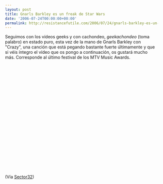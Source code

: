 ```yaml
---
layout: post
title: Gnarls Barkley es un freak de Star Wars
date: '2006-07-24T00:00:00+00:00'
permalink: http://resistancefutile.com/2006/07/24/gnarls-barkley-es-un-freak-de-star-wars/
---
```

Seguimos con los vídeos geeks y con cachondeo, <span style="font-style:italic;">geekachondeo</span> (toma palabro) en estado puro, esta vez de la mano de Gnarls Barkley con "Crazy", una canción que está pegando bastante fuerte últimamente y que si véis íntegro el vídeo que os pongo a continuación, os gustará mucho más. Corresponde al último festival de los MTV Music Awards.

<object width="425" height="350"><param name="movie" value="http://www.youtube.com/v/VauzAMWMmYk"></param><embed src="http://www.youtube.com/v/VauzAMWMmYk" type="application/x-shockwave-flash" width="425" height="350"></embed></object>

(Vía <a href="http://www.ximac.net/ST322/archivos/lord-sith-gnarls-barkley-en-la-entrega-de-los-2006-mtv-movie-awards/">Sector32</a>)
